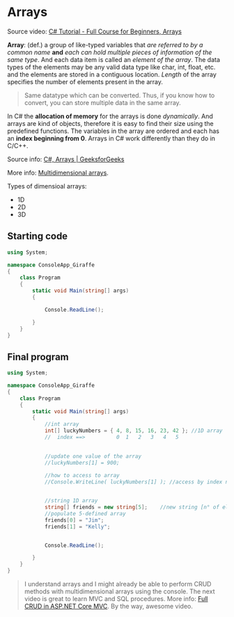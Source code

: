 # Arrays

Source video: [C# Tutorial - Full Course for Beginners, Arrays](https://youtu.be/GhQdlIFylQ8?t=4876)

**Array**: (def.)  a group of like-typed variables that *are referred to by a common name* **and** *each can hold multiple pieces of information of the same type*. And each data item is called an *element of the array*. The data types of the elements may be any valid data type like char, int, float, etc. and the elements are stored in a contiguous location. *Length* of the array specifies the number of elements present in the array.

> Same datatype which can be converted. Thus, if you know how to convert, you can store multiple data in the same array.

In C# the **allocation of memory** for the arrays is done *dynamically*. And arrays are kind of objects, therefore it is easy to find their size using the predefined functions. The variables in the array are ordered and each has an **index beginning from 0**. Arrays in C# work differently than they do in C/C++.

Source info: [C#, Arrays | GeeksforGeeks](https://www.geeksforgeeks.org/c-sharp-arrays/#:~:text=C%23%20array%20is%20an%20object%20of%20base%20type%20System.&text=Default%20values%20of%20numeric%20array,type%2C%20including%20an%20array%20type.)


More info: [Multidimensional arrays](https://docs.microsoft.com/en-us/dotnet/csharp/programming-guide/arrays/multidimensional-arrays).

Types of dimensioal arrays:
- 1D
- 2D
- 3D

## Starting code
```cs
using System;

namespace ConsoleApp_Giraffe
{
    class Program
    {
        static void Main(string[] args)
        {

            Console.ReadLine();

        }
    }
}
```

## Final program
```cs
using System;

namespace ConsoleApp_Giraffe
{
    class Program
    {
        static void Main(string[] args)
        {
            //int array
            int[] luckyNumbers = { 4, 8, 15, 16, 23, 42 }; //1D array
            //  index ==>          0  1   2   3   4   5
            

            //update one value of the array
            //luckyNumbers[1] = 900;
            
            //how to access to array
            //Console.WriteLine( luckyNumbers[1] ); //access by index number starting from 0.


            //string 1D array
            string[] friends = new string[5];    //new string [n° of elements the array holds]
            //populate 5-defined array
            friends[0] = "Jim";
            friends[1] = "Kelly";


            Console.ReadLine();

        }
    }
}
```

> I understand arrays and I might already be able to perform CRUD methods with multidimensional arrays using the console. The next video is great to learn MVC and SQL procedures. More info: [Full CRUD in ASP.NET Core MVC](https://www.youtube.com/watch?v=oz7Xn-Cjba0). By the way, awesome video.


